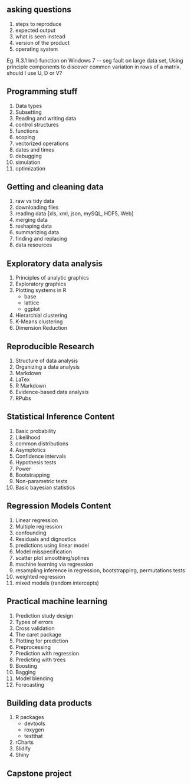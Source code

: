 ---
---

## asking questions
1. steps to reproduce
2. expected output
3. what is seen instead
4. version of the product
5. operating system

Eg. R.3.1 lm() function on Windows 7 -- seg fault on large data set, Using principle components to discover common variation in rows of a matrix, should I use U, D or V?

## Programming stuff
1. Data types
2. Subsetting
3. Reading and writing data
4. control structures
5. functions
6. scoping
7. vectorized operations
8. dates and times
9. debugging
10. simulation
11. optimization

## Getting and cleaning data
1. raw vs tidy data
2. downloading files
3. reading data [xls, xml, json, mySQL, HDF5, Web]
4. merging data
5. reshaping data
6. summarizing data
7. finding and replacing
8. data resources

## Exploratory data analysis
1. Principles of analytic graphics
2. Exploratory graphics
3. Plotting systems in R
	- base
	- lattice
	- ggplot
4. Hierarchial clustering
5. K-Means clustering
6. Dimension Reduction

## Reproducible Research
1. Structure of data analysis
2. Organizing a data analysis
3. Markdown
4. LaTex
5. R Markdown
6. Evidence-based data analysis
7. RPubs

## Statistical Inference Content
1. Basic probability
2. Likelihood
3. common distributions
4. Asymptotics
5. Confidence intervals
6. Hypothesis tests
7. Power
8. Bootstrapping
9. Non-parametric tests
10. Basic bayesian statistics

## Regression Models Content
1. Linear regression
2. Multiple regression
3. confounding
4. Residuals and dignostics
5. predictions using linear model
6. Model misspecification
7. scatter plot smoothing/splines
8. machine learning via regression
9. resampling inference in regression, bootstrapping, permutations tests
10. weighted regression
11. mixed models (random intercepts)

## Practical machine learning
1. Prediction study design
2. Types of errors
3. Cross validation
4. The caret package
5. Plotting for prediction
6. Preprocessing
7. Prediction with regression
8. Predicting with trees
9. Boosting
10. Bagging
11. Model blending
12. Forecasting

## Building data products
1. R packages
	- devtools
	- roxygen
	- testthat
2. rCharts
3. Slidify
4. Shiny

## Capstone project